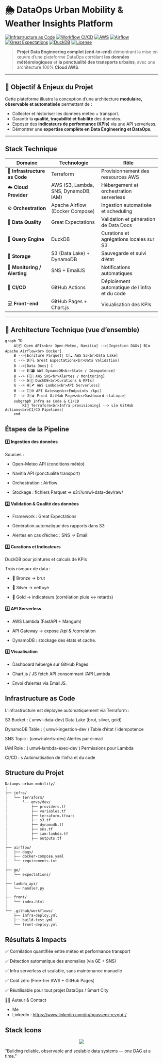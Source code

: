 # 🌦️ DataOps Urban Mobility & Weather Insights Platform

[![Infrastructure as Code](https://img.shields.io/badge/IaC-Terraform-623CE4?logo=terraform&logoColor=white)](https://www.terraform.io/)
[![Workflow CI/CD](https://img.shields.io/github/actions/workflow/status/YahyaELOUDOUNI/Dataops-urban-mobility/infra-deploy.yml?label=CI%2FCD&logo=githubactions&logoColor=white)](https://github.com/features/actions)
[![AWS](https://img.shields.io/badge/Cloud-AWS-orange?logo=amazon-aws&logoColor=white)](https://aws.amazon.com/)
[![Airflow](https://img.shields.io/badge/Orchestration-Apache%20Airflow-017CEE?logo=apacheairflow&logoColor=white)](https://airflow.apache.org/)
[![Great Expectations](https://img.shields.io/badge/Data%20Quality-Great%20Expectations-40B5A4?logo=github&logoColor=white)](https://greatexpectations.io/)
[![DuckDB](https://img.shields.io/badge/Query%20Engine-DuckDB-yellow?logo=duckdb&logoColor=white)](https://duckdb.org/)
[![License](https://img.shields.io/badge/License-MIT-green.svg)](https://opensource.org/licenses/MIT)

> **Projet Data Engineering complet (end-to-end)** démontrant la mise en œuvre d’une plateforme DataOps corrélant **les données météorologiques** et **la ponctualité des transports urbains**, avec une architecture 100% **Cloud AWS**.

---

## 🎯 Objectif & Enjeux du Projet

Cette plateforme illustre la conception d’une architecture **modulaire, observable et automatisée** permettant de :
- Collecter et historiser les données météo + transport.
- Garantir la **qualité, traçabilité et fiabilité** des données.
- Exposer des **indicateurs de performance (KPIs)** via une API serverless.
- Démontrer une **expertise complète en Data Engineering et DataOps**.

---

## Stack Technique

| Domaine | Technologie | Rôle |
|----------|--------------|------|
| 🧩 **Infrastructure as Code** | Terraform | Provisionnement des ressources AWS |
| ☁️ **Cloud Provider** | AWS (S3, Lambda, SNS, DynamoDB, IAM) | Hébergement et orchestration serverless |
| ⚙️ **Orchestration** | Apache Airflow (Docker Compose) | Ingestion automatisée et scheduling |
| 🧪 **Data Quality** | Great Expectations | Validation et génération de Data Docs |
| 🦆 **Query Engine** | DuckDB | Curations et agrégations locales sur S3 |
| 🧱 **Storage** | S3 (Data Lake) + DynamoDB | Sauvegarde et suivi d’état |
| 🔔 **Monitoring / Alerting** | SNS + EmailJS | Notifications automatiques |
| 🧰 **CI/CD** | GitHub Actions | Déploiement automatique de l’infra et du code |
| 💻 **Front-end** | GitHub Pages + Chart.js | Visualisation des KPIs |

---

## 🧱 Architecture Technique (vue d’ensemble)

```mermaid
graph TD
    A[📦 Open APIs<br> Open-Meteo, Navitia] -->|Ingestion DAGs| B[⚙️ Apache Airflow<br> Docker]
    B -->|Ecriture Parquet| C[☁️ AWS S3<br>Data Lake]
    C --> D[🔍 Great Expectations<br>Data Validation]
    D -->|Data Docs| C
    B --> E[🗃️ AWS DynamoDB<br>State / Idempotence]
    B --> F[📢 AWS SNS<br>Alertes / Monitoring]
    C --> G[🦆 DuckDB<br>Curations & KPIs]
    G --> H[🪶 AWS Lambda<br>API Serverless]
    H --> I[🌐 API Gateway<br>Endpoints /kpi]
    I --> J[📊 Front GitHub Pages<br>Dashboard statique]
    subgraph Infra as Code & CI/CD
        K[🧩 Terraform<br>Infra provisioning] --> L[⚙️ GitHub Actions<br>CI/CD Pipelines]
    end
```

## Étapes de la Pipeline
#### 1️⃣ Ingestion des données

Sources :

  - Open-Meteo API (conditions météo)

  - Navitia API (ponctualité transport)

  - Orchestration : Airflow

  - Stockage : fichiers Parquet → s3://umwi-data-dev/raw/

#### 2️⃣ Validation & Qualité des données

- Framework : Great Expectations

- Génération automatique des rapports dans S3

- Alertes en cas d’échec : SNS → Email

#### 3️⃣ Curations et Indicateurs

DuckDB pour jointures et calculs de KPIs

Trois niveaux de data :

  - 🥉 Bronze → brut

  - 🥈 Silver → nettoyé

  - 🥇 Gold → indicateurs (corrélation pluie ↔ retards)

#### 4️⃣ API Serverless

- AWS Lambda (FastAPI + Mangum)

- API Gateway → expose /kpi & /correlation

- DynamoDB : stockage des états et cache.

#### 5️⃣ Visualisation

- Dashboard hébergé sur GitHub Pages

- Chart.js / JS fetch API consommant l’API Lambda

- Envoi d’alertes via EmailJS.

## Infrastructure as Code

L’infrastructure est déployée automatiquement via Terraform :

S3 Bucket : ( umwi-data-dev) Data Lake (brut, silver, gold)


DynamoDB Table : ( umwi-ingestion-dev )	Table d’état / idempotence


SNS Topic	: (umwi-alerts-dev)	Alertes par e-mail


IAM Role : 	( umwi-lambda-exec-dev )	Permissions pour Lambda


CI/CD	: s	Automatisation de l’infra et du code

## Structure du Projet

```bash
Dataops-urban-mobility/
│
├── infra/
│   └── terraform/
│       └── envs/dev/
│           ├── providers.tf
│           ├── variables.tf
│           ├── terraform.tfvars
│           ├── s3.tf
│           ├── dynamodb.tf
│           ├── sns.tf
│           ├── iam-lambda.tf
│           ├── outputs.tf
│
├── airflow/
│   ├── dags/
│   ├── docker-compose.yaml
│   └── requirements.txt
│
├── ge/
│   └── expectations/
│
├── lambda_api/
│   └── handler.py
│
├── front/
│   └── index.html
│
└── .github/workflows/
    ├── infra-deploy.yml
    ├── build-test.yml
    └── front-deploy.yml
```

## Résultats & Impacts

✅ Corrélation quantifiée entre météo et performance transport

✅ Détection automatique des anomalies (via GE + SNS)

✅ Infra serverless et scalable, sans maintenance manuelle

✅ Coût zéro (Free-tier AWS + GitHub Pages)

✅ Réutilisable pour tout projet DataOps / Smart City

🧑‍💻 Auteur & Contact

- Me
- LinkedIn :  https://www.linkedin.com/in/houssem-rezgui-/

## Stack Icons
<p align="center"> <img src="https://skillicons.dev/icons?i=python,aws,docker,terraform,githubactions,linux,fastapi,vscode" /> </p>


“Building reliable, observable and scalable data systems — one DAG at a time.”